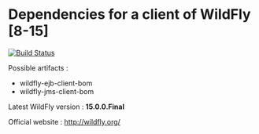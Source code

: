 # Dependencies for a client of WildFly [8-15]

[![Build Status](https://travis-ci.org/ghusta/wildfly-client-dependencies.svg?branch=master)](https://travis-ci.org/ghusta/wildfly-client-dependencies)

Possible artifacts :

- wildfly-ejb-client-bom
- wildfly-jms-client-bom

Latest WildFly version : **15.0.0.Final**

Official website : http://wildfly.org/